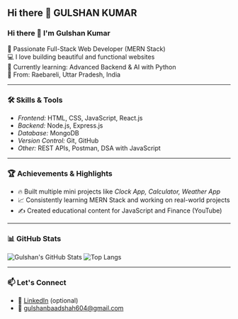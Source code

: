 ## Hi there 👋 GULSHAN KUMAR

### Hi there 👋 I'm Gulshan Kumar

🚀 Passionate Full-Stack Web Developer (MERN Stack)  
💻 I love building beautiful and functional websites  
🌱 Currently learning: Advanced Backend & AI with Python  
📍 From: Raebareli, Uttar Pradesh, India

---

### 🛠 Skills & Tools

- *Frontend:* HTML, CSS, JavaScript, React.js  
- *Backend:* Node.js, Express.js  
- *Database:* MongoDB  
- *Version Control:* Git, GitHub  
- *Other:* REST APIs, Postman, DSA with JavaScript

---

### 🏆 Achievements & Highlights

- 🔥 Built multiple mini projects like *Clock App, Calculator, Weather App*
- 📈 Consistently learning MERN Stack and working on real-world projects
- ✍ Created educational content for JavaScript and Finance (YouTube)

---

### 📊 GitHub Stats

![Gulshan's GitHub Stats](https://github-readme-stats.vercel.app/api?username=gulshan996&show_icons=true&theme=tokyonight)
![Top Langs](https://github-readme-stats.vercel.app/api/top-langs/?username=gulshan996&layout=compact&theme=tokyonight)

---

### 📫 Let's Connect

- 💼 [LinkedIn](https://www.linkedin.com/in/gulshan-kumar) (optional)
- 📧 gulshanbaadshah604@gmail.com
